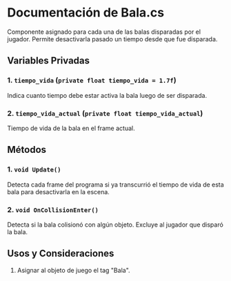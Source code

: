 # Documentación de Bala.cs
Componente asignado para cada una de las balas disparadas por el jugador. Permite desactivarla pasado un tiempo desde que fue disparada.

## Variables Privadas
### 1. `tiempo_vida` (`private float tiempo_vida = 1.7f`)
Indica cuanto tiempo debe estar activa la bala luego de ser disparada.

### 2. `tiempo_vida_actual` (`private float tiempo_vida_actual`)
Tiempo de vida de la bala en el frame actual.


## Métodos

### 1. `void Update()`
Detecta cada frame del programa si ya transcurrió el tiempo de vida de esta bala para desactivarla en la escena.

### 2. `void OnCollisionEnter()`
Detecta si la bala colisionó con algún objeto. Excluye al jugador que disparó la bala.

## Usos y Consideraciones
1. Asignar al objeto de juego el tag "Bala".